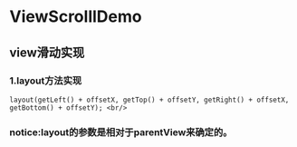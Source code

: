 # ViewScrolllDemo
## view滑动实现
### 1.layout方法实现 <br/>
    layout(getLeft() + offsetX, getTop() + offsetY, getRight() + offsetX, getBottom() + offsetY); <br/>
### notice:layout的参数是相对于parentView来确定的。
